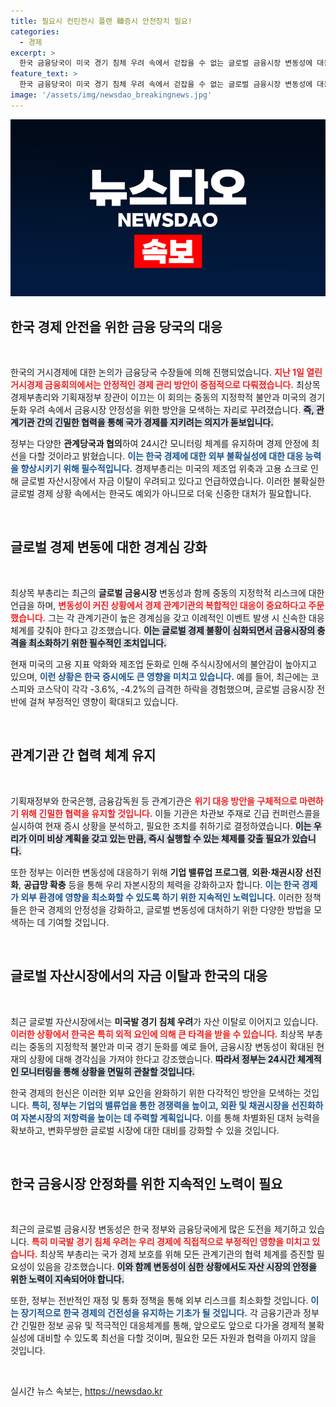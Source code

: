 ```yaml
---
title: 필요시 컨틴전시 플랜 韓증시 안전장치 필요!
categories:
  - 경제
excerpt: >
  한국 금융당국이 미국 경기 침체 우려 속에서 걷잡을 수 없는 글로벌 금융시장 변동성에 대응하기 위해 24시간 모니터링 체계를 구축하고 긴밀한 공조를 지시했다. 경제 불안정 속에서 강력한 대안이 요구되는 시점, 정부의 계획은 무엇일까?
feature_text: >
  한국 금융당국이 미국 경기 침체 우려 속에서 걷잡을 수 없는 글로벌 금융시장 변동성에 대응하기 위해 24시간 모니터링 체계를 구축하고 긴밀한 공조를 지시했다. 경제 불안정 속에서 강력한 대안이 요구되는 시점, 정부의 계획은 무엇일까?
image: '/assets/img/newsdao_breakingnews.jpg'
---
```


<p><img src="/assets/img/newsdao_breakingnews.jpg" alt="firstkoreanews 속보" /></p>

<h2 data-ke-size="size26">한국 경제 안전을 위한 금융 당국의 대응</h2>

<p data-ke-size="size16">&nbsp;</p>

<p>한국의 거시경제에 대한 논의가 금융당국 수장들에 의해 진행되었습니다. <b><span style="color: #ee2323;">지난 1일 열린 거시경제 금융회의에서는 안정적인 경제 관리 방안이 중점적으로 다뤄졌습니다.</span></b> 최상목 경제부총리와 기획재정부 장관이 이끄는 이 회의는 중동의 지정학적 불안과 미국의 경기 둔화 우려 속에서 금융시장 안정성을 위한 방안을 모색하는 자리로 꾸려졌습니다. <b><span style="background-color: #21538527;">즉, 관계기관 간의 긴밀한 협력을 통해 국가 경제를 지키려는 의지가 돋보입니다.</span></b></p>

<p>정부는 다양한 <strong>관계당국과 협의</strong>하여 24시간 모니터링 체계를 유지하며 경제 안정에 최선을 다할 것이라고 밝혔습니다. <b><span style="color: #1a5490;">이는 한국 경제에 대한 외부 불확실성에 대한 대응 능력을 향상시키기 위해 필수적입니다.</span></b> 경제부총리는 미국의 제조업 위축과 고용 쇼크로 인해 글로벌 자산시장에서 자금 이탈이 우려되고 있다고 언급하였습니다. 이러한 불확실한 글로벌 경제 상황 속에서는 한국도 예외가 아니므로 더욱 신중한 대처가 필요합니다.</p>

<p data-ke-size="size16">&nbsp;</p>

<h2 data-ke-size="size26">글로벌 경제 변동에 대한 경계심 강화</h2>

<p data-ke-size="size16">&nbsp;</p>

<p>최상목 부총리는 최근의 <strong>글로벌 금융시장</strong> 변동성과 함께 중동의 지정학적 리스크에 대한 언급을 하며, <b><span style="color: #ee2323;">변동성이 커진 상황에서 경제 관계기관의 복합적인 대응이 중요하다고 주문했습니다.</span></b> 그는 각 관계기관이 높은 경계심을 갖고 이례적인 이벤트 발생 시 신속한 대응체계를 갖춰야 한다고 강조했습니다. <b><span style="background-color: #21538527;">이는 글로벌 경제 불황이 심화되면서 금융시장의 충격을 최소화하기 위한 필수적인 조치입니다.</span></b></p>

<p>현재 미국의 고용 지표 악화와 제조업 둔화로 인해 주식시장에서의 불안감이 높아지고 있으며, <b><span style="color: #1a5490;">이런 상황은 한국 증시에도 큰 영향을 미치고 있습니다.</span></b> 예를 들어, 최근에는 코스피와 코스닥이 각각 -3.6%, -4.2%의 급격한 하락을 경험했으며, 글로벌 금융시장 전반에 걸쳐 부정적인 영향이 확대되고 있습니다.</p>

<p data-ke-size="size16">&nbsp;</p>

<h2 data-ke-size="size26">관계기관 간 협력 체계 유지</h2>

<p data-ke-size="size16">&nbsp;</p>

<p>기획재정부와 한국은행, 금융감독원 등 관계기관은 <b><span style="color: #ee2323;">위기 대응 방안을 구체적으로 마련하기 위해 긴밀한 협력을 유지할 것입니다.</span></b> 이들 기관은 차관보 주재로 긴급 컨퍼런스콜을 실시하여 현재 증시 상황을 분석하고, 필요한 조치를 취하기로 결정하였습니다. <b><span style="background-color: #21538527;">이는 우리가 이미 비상 계획을 갖고 있는 만큼, 즉시 실행할 수 있는 체제를 갖출 필요가 있습니다.</span></b></p>

<p>또한 정부는 이러한 변동성에 대응하기 위해 <strong>기업 밸류업 프로그램</strong>, <strong>외환·채권시장 선진화</strong>, <strong>공급망 확충</strong> 등을 통해 우리 자본시장의 체력을 강화하고자 합니다. <b><span style="color: #1a5490;">이는 한국 경제가 외부 환경에 영향을 최소화할 수 있도록 하기 위한 지속적인 노력입니다.</span></b> 이러한 정책들은 한국 경제의 안정성을 강화하고, 글로벌 변동성에 대처하기 위한 다양한 방법을 모색하는 데 기여할 것입니다.</p>

<p data-ke-size="size16">&nbsp;</p>

<h2 data-ke-size="size26">글로벌 자산시장에서의 자금 이탈과 한국의 대응</h2>

<p data-ke-size="size16">&nbsp;</p>

<p>최근 글로벌 자산시장에서는 <strong>미국발 경기 침체 우려</strong>가 자산 이탈로 이어지고 있습니다. <b><span style="color: #ee2323;">이러한 상황에서 한국은 특히 외적 요인에 의해 큰 타격을 받을 수 있습니다.</span></b> 최상목 부총리는 중동의 지정학적 불안과 미국 경기 둔화를 예로 들어, 금융시장 변동성이 확대된 현재의 상황에 대해 경각심을 가져야 한다고 강조했습니다. <b><span style="background-color: #21538527;">따라서 정부는 24시간 체계적인 모니터링을 통해 상황을 면밀히 관찰할 것입니다.</span></b></p>

<p>한국 경제의 헌신은 이러한 외부 요인을 완화하기 위한 다각적인 방안을 모색하는 것입니다. <b><span style="color: #1a5490;">특히, 정부는 기업의 밸류업을 통한 경쟁력을 높이고, 외환 및 채권시장을 선진화하여 자본시장의 저항력을 높이는 데 주력할 계획입니다.</span></b> 이를 통해 차별화된 대처 능력을 확보하고, 변화무쌍한 글로벌 시장에 대한 대비를 강화할 수 있을 것입니다.</p>

<p data-ke-size="size16">&nbsp;</p>

<h2 data-ke-size="size26">한국 금융시장 안정화를 위한 지속적인 노력이 필요</h2>

<p data-ke-size="size16">&nbsp;</p>

<p>최근의 글로벌 금융시장 변동성은 한국 정부와 금융당국에게 많은 도전을 제기하고 있습니다. <b><span style="color: #ee2323;">특히 미국발 경기 침체 우려는 우리 경제에 직접적으로 부정적인 영향을 미치고 있습니다.</span></b> 최상목 부총리는 국가 경제 보호를 위해 모든 관계기관의 협력 체계를 증진할 필요성이 있음을 강조했습니다. <b><span style="background-color: #21538527;">이와 함께 변동성이 심한 상황에서도 자산 시장의 안정을 위한 노력이 지속되어야 합니다.</span></b></p>

<p>또한, 정부는 전반적인 재정 및 통화 정책을 통해 외부 리스크를 최소화할 것입니다. <b><span style="color: #1a5490;">이는 장기적으로 한국 경제의 건전성을 유지하는 기초가 될 것입니다.</span></b> 각 금융기관과 정부 간 긴밀한 정보 공유 및 적극적인 대응체계를 통해, 앞으로도 앞으로 다가올 경제적 불확실성에 대비할 수 있도록 최선을 다할 것이며, 필요한 모든 자원과 협력을 아끼지 않을 것입니다.</p>

<p data-ke-size="size16">&nbsp;</p>
실시간 뉴스 속보는, <a href="https://newsdao.kr" rel="dofollow">https://newsdao.kr</a>


